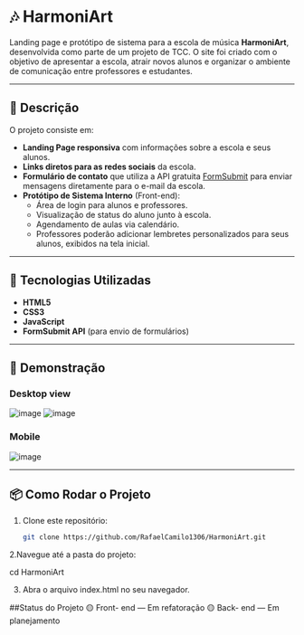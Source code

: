 # 🎶 HarmoniArt

Landing page e protótipo de sistema para a escola de música **HarmoniArt**, desenvolvida como parte de um projeto de TCC. O site foi criado com o objetivo de apresentar a escola, atrair novos alunos e organizar o ambiente de comunicação entre professores e estudantes.

---

## 📖 Descrição

O projeto consiste em:

- **Landing Page responsiva** com informações sobre a escola e seus alunos.
- **Links diretos para as redes sociais** da escola.
- **Formulário de contato** que utiliza a API gratuita [FormSubmit](https://formsubmit.co/) para enviar mensagens diretamente para o e-mail da escola.
- **Protótipo de Sistema Interno** (Front-end):
  - Área de login para alunos e professores.
  - Visualização de status do aluno junto à escola.
  - Agendamento de aulas via calendário.
  - Professores poderão adicionar lembretes personalizados para seus alunos, exibidos na tela inicial.

---

## 🚀 Tecnologias Utilizadas

- **HTML5**
- **CSS3**
- **JavaScript**
- **FormSubmit API** (para envio de formulários)

---

## 📸 Demonstração

### Desktop view

 ![image](https://github.com/user-attachments/assets/41c2e065-f4c1-4a61-a3a0-1ef1219f1c42)
 ![image](https://github.com/user-attachments/assets/2835ec38-c3ed-4520-86fc-cb2442830fd2)

### Mobile

 ![image](https://github.com/user-attachments/assets/67652425-d3fb-4b38-84e6-8a3d4c01f3bf)




---

## 📦 Como Rodar o Projeto

1. Clone este repositório:
   ```bash
   git clone https://github.com/RafaelCamilo1306/HarmoniArt.git

2.Navegue até a pasta do projeto:

cd HarmoniArt

3. Abra o arquivo index.html no seu navegador.

##Status do Projeto
🟡 Front- end — Em refatoração
🟡 Back- end — Em planejamento
